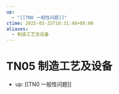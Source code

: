 ```yaml
---
up:
  - "[[TN0 一般性问题]]"
ctime: 2025-03-25T10:31:48+08:00
aliases:
  - 制造工艺及设备
---
```


# TN05 制造工艺及设备

- up: [[TN0 一般性问题]]

